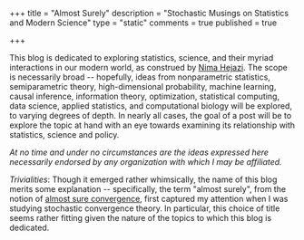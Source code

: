 +++
title = "Almost Surely"
description = "Stochastic Musings on Statistics and Modern Science"
type = "static"
comments = true
published = true

+++

This blog is dedicated to exploring statistics, science, and their myriad
interactions in our modern world, as construed by [Nima
Hejazi](http://nimahejazi.org). The scope is necessarily broad -- hopefully,
ideas from nonparametric statistics, semiparametric theory, high-dimensional
probability, machine learning, causal inference, information theory,
optimization, statistical computing, data science, applied statistics, and
computational biology will be explored, to varying degrees of depth. In nearly
all cases, the goal of a post will be to explore the topic at hand with an eye
towards examining its relationship with statistics, science and policy.

_At no time and under no circumstances are the ideas expressed here necessarily
endorsed by any organization with which I may be affiliated._

_Trivialities_: Though it emerged rather whimsically, the name of this blog
merits some explanation -- specifically, the term "almost surely", from the
notion of [almost sure
convergence](https://en.wikipedia.org/wiki/Convergence_of_random_variables#Almost_sure_convergence),
first captured my attention when I was studying stochastic convergence theory.
In particular, this choice of title seems rather fitting given the nature of the
topics to which this blog is dedicated.

